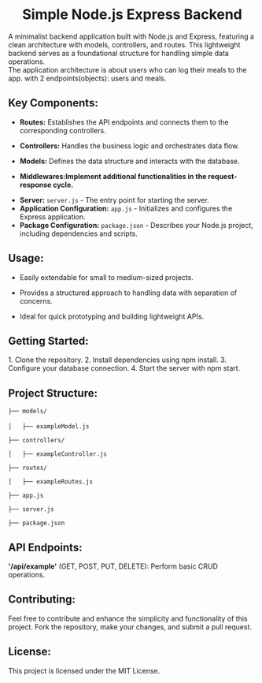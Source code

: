 <h1 align="center"><B> Simple Node.js Express Backend </B></h1> 
A minimalist backend application built with Node.js and Express, featuring a clean architecture with models, controllers, and routes. This lightweight backend serves as a foundational structure for handling simple data operations. <br>
The application architecture is about users who can log their meals to the app. with 2 endpoints(objects): users and meals.

<h2><B>Key Components:</B></h2> 

* <B>Routes:</B> Establishes the API endpoints and connects them to the corresponding controllers.

* <B>Controllers:</B> Handles the business logic and orchestrates data flow.

* <B>Models:</B> Defines the data structure and interacts with the database.

* <B>Middlewares:Implement additional functionalities in the request-response cycle. </B>

- **Server:** `server.js` - The entry point for starting the server.
- **Application Configuration:** `app.js` - Initializes and configures the Express application.
- **Package Configuration:** `package.json` - Describes your Node.js project, including dependencies and scripts.

<h2><B>Usage:</B></h2> 

* Easily extendable for small to medium-sized projects.

* Provides a structured approach to handling data with separation of concerns.
  
* Ideal for quick prototyping and building lightweight APIs.

<h2><B>Getting Started:</B></h2> 
1. Clone the repository.
2. Install dependencies using npm install.
3. Configure your database connection.
4. Start the server with npm start.

<h2><B>Project Structure:</B></h2> 

`├── models/` <br>             
`│   ├── exampleModel.js`
               
`├── controllers/`

`│   ├── exampleController.js` 

`├── routes/`

`│   ├── exampleRoutes.js`

`├── app.js`

`├── server.js`

`├── package.json` 

<h2><B>API Endpoints:</B></h2> 
<B>'/api/example'</B> (GET, POST, PUT, DELETE): Perform basic CRUD operations.

<h2><B>Contributing:</B></h2> 
Feel free to contribute and enhance the simplicity and functionality of this project. Fork the repository, make your changes, and submit a pull request.

<h2><B>License:</B></h2> 
This project is licensed under the MIT License.
